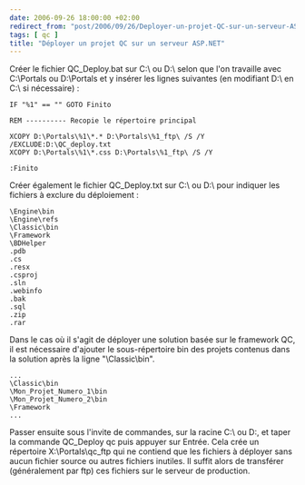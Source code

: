 ```yaml
---
date: 2006-09-26 18:00:00 +02:00
redirect_from: "post/2006/09/26/Deployer-un-projet-QC-sur-un-serveur-ASPNET"
tags: [ qc ]
title: "Déployer un projet QC sur un serveur ASP.NET"
---
```


Créer le fichier QC_Deploy.bat sur C:\ ou D:\ selon que l'on travaille avec
C:\Portals ou D:\Portals et y insérer les lignes suivantes (en modifiant D:\ en
C:\ si nécessaire) :

```
IF "%1" == "" GOTO Finito

REM ---------- Recopie le répertoire principal

XCOPY D:\Portals\%1\*.* D:\Portals\%1_ftp\ /S /Y /EXCLUDE:D:\QC_deploy.txt
XCOPY D:\Portals\%1\*.css D:\Portals\%1_ftp\ /S /Y

:Finito
```

Créer également le fichier QC_Deploy.txt sur C:\ ou D:\ pour indiquer les
fichiers à exclure du déploiement :

```
\Engine\bin
\Engine\refs
\Classic\bin
\Framework
\BDHelper
.pdb
.cs
.resx
.csproj
.sln
.webinfo
.bak
.sql
.zip
.rar
```

Dans le cas où il s'agit de déployer une solution basée sur le framework QC, il
est nécessaire d'ajouter le sous-répertoire bin des projets contenus dans la
solution après la ligne "\Classic\bin".

```
...
\Classic\bin
\Mon_Projet_Numero_1\bin
\Mon_Projet_Numero_2\bin
\Framework
...
```

Passer ensuite sous l'invite de commandes, sur la racine C:\ ou D:\, et
taper la commande QC_Deploy qc puis appuyer sur Entrée. Cela crée un répertoire
X:\Portals\qc_ftp qui ne contiend que les fichiers à déployer sans aucun
fichier source ou autres fichiers inutiles. Il suffit alors de transférer
(généralement par ftp) ces fichiers sur le serveur de production.
